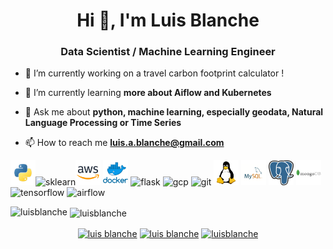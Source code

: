 <h1 align="center">Hi 👋, I'm Luis Blanche</h1>
<h3 align="center">Data Scientist / Machine Learning Engineer</h3>

- 🔭 I’m currently working on a travel carbon footprint calculator ! 

- 🌱 I’m currently learning **more about Aiflow and Kubernetes**

- 💬 Ask me about **python, machine learning, especially geodata, Natural Language Processing or Time Series**

- 📫 How to reach me **luis.a.blanche@gmail.com**
<link rel="stylesheet" href="https://cdn.jsdelivr.net/gh/devicons/devicon@v2.10.1/devicon.min.css">

<p align="left"><img src="https://raw.githubusercontent.com/github/explore/80688e429a7d4ef2fca1e82350fe8e3517d3494d/topics/python/python.png" alt="python" width="40" height="40"/><img src="https://upload.wikimedia.org/wikipedia/commons/0/05/Scikit_learn_logo_small.svg" alt="sklearn" width="40" height="40"/><img src="https://raw.githubusercontent.com/github/explore/fbceb94436312b6dacde68d122a5b9c7d11f9524/topics/aws/aws.png" alt="aws" width="40" height="40"/> <img src="https://raw.githubusercontent.com/github/explore/80688e429a7d4ef2fca1e82350fe8e3517d3494d/topics/docker/docker.png" alt="docker" width="40" height="40"/> <img src="https://www.vectorlogo.zone/logos/pocoo_flask/pocoo_flask-icon.svg" alt="flask" width="40" height="40"/> <img src="https://www.vectorlogo.zone/logos/google_cloud/google_cloud-icon.svg" alt="gcp" width="40" height="40"/> <img src="https://www.vectorlogo.zone/logos/git-scm/git-scm-icon.svg" alt="git" width="40" height="40"/> <img src="https://raw.githubusercontent.com/github/explore/80688e429a7d4ef2fca1e82350fe8e3517d3494d/topics/linux/linux.png" alt="linux" width="40" height="40"/> <img src="https://raw.githubusercontent.com/github/explore/80688e429a7d4ef2fca1e82350fe8e3517d3494d/topics/mysql/mysql.png" alt="mysql" width="40" height="40"/> <img src="https://raw.githubusercontent.com/github/explore/80688e429a7d4ef2fca1e82350fe8e3517d3494d/topics/postgresql/postgresql.png" alt="postgresql" width="40" height="40"/>  <img src="https://raw.githubusercontent.com/github/explore/80688e429a7d4ef2fca1e82350fe8e3517d3494d/topics/mongodb/mongodb.png" alt="mongodb" width="40" height="40"/> <img src="https://www.vectorlogo.zone/logos/tensorflow/tensorflow-icon.svg" alt="tensorflow" width="40" height="40"/> <img src="https://seeklogo.com/images/A/airflow-logo-A19E5B6709-seeklogo.com.png" alt="airflow" width="40" height="40"/></p><p><img align="left" src="https://github-readme-stats.vercel.app/api/top-langs/?username=luisblanche&layout=compact&hide=jupyter%20notebook,html&theme=dark" alt="luisblanche" /></p>

<p>&nbsp;<img align="center" src="https://github-readme-stats.vercel.app/api?username=luisblanche&show_icons=true&hide=jupyter%20notebook&theme=dark" alt="luisblanche" /></p>

<p align="center">
<a href="https://linkedin.com/in/luisblanche" target="blank"><img align="center" src="https://cdn.jsdelivr.net/npm/simple-icons@3.0.1/icons/linkedin.svg" alt="luis blanche" height="30" width="30" /></a>
<a href="https://stackoverflow.com/users/15267509/luis-blanche" target="blank"><img align="center" src="https://cdn.jsdelivr.net/npm/simple-icons@3.0.1/icons/stackoverflow.svg" alt="luis blanche" height="30" width="30" /></a>
<a href="https://kaggle.com/luisblanche" target="blank"><img align="center" src="https://cdn.jsdelivr.net/npm/simple-icons@3.0.1/icons/kaggle.svg" alt="luisblanche" height="30" width="30" /></a>
</p>
